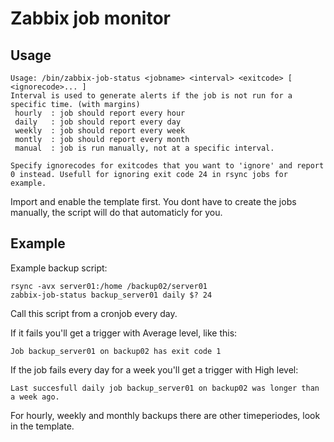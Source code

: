 # Zabbix job monitor 

## Usage 

```
Usage: /bin/zabbix-job-status <jobname> <interval> <exitcode> [ <ignorecode>... ] 
Interval is used to generate alerts if the job is not run for a specific time. (with margins)
 hourly  : job should report every hour
 daily   : job should report every day
 weekly  : job should report every week
 montly  : job should report every month
 manual  : job is run manually, not at a specific interval.

Specify ignorecodes for exitcodes that you want to 'ignore' and report 0 instead. Usefull for ignoring exit code 24 in rsync jobs for example.
```

Import and enable the template first. You dont have to create the jobs manually, the script will do that automaticly for you.

## Example 

Example backup script:
```
rsync -avx server01:/home /backup02/server01
zabbix-job-status backup_server01 daily $? 24
```

Call this script from a cronjob every day. 

If it fails you'll get a trigger with Average level, like this:
```
Job backup_server01 on backup02 has exit code 1

```

If the job fails every day for a week you'll get a trigger with High level:
```
Last succesfull daily job backup_server01 on backup02 was longer than a week ago.
```

For hourly, weekly and monthly backups there are other timeperiodes, look in the template.




